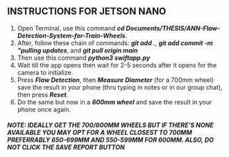 ## INSTRUCTIONS FOR JETSON NANO ##
1. Open Terminal, use this command **_cd Documents/THESIS/ANN-Flaw-Detection-System-for-Train-Wheels_**.
2. After, follow these chain of commands: **_git add ._**, **_git add commit -m "pulling updates_**, and **_git pull origin main_**
4. Then use this command **_python3 swiftapp.py_**
5. Wait till the app opens then wait for 2-5 seconds after it opens for the camera to initialize.
6. Press **_Flaw Detection_**, then **_Measure Diameter_** (for a 700mm wheel) save the result in your phone (thru typing in notes or in our group chat), then press **_Reset_**.
7. Do the same but now in a **_600mm wheel_** and save the result in your phone once again.

#### _NOTE: IDEALLY GET THE 700/600MM WHEELS BUT IF THERE'S NONE AVAILABLE YOU MAY OPT FOR A WHEEL CLOSEST TO 700MM PREFERRABLY 650-699MM AND 550-599MM FOR 600MM. ALSO, DO NOT CLICK THE SAVE REPORT BUTTON_ ####
